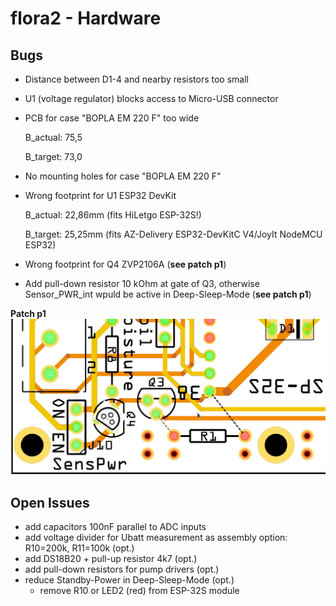 # flora2 - Hardware

## Bugs

- Distance between D1-4 and nearby resistors too small
- U1 (voltage regulator) blocks access to Micro-USB connector
- PCB for case "BOPLA EM 220 F" too wide
  
  B_actual:  75,5
  
  B_target: 73,0
  
- No mounting holes for case "BOPLA EM 220 F"
- Wrong footprint for U1 ESP32 DevKit
  
  B_actual:  22,86mm (fits HiLetgo ESP-32S!)
  
  B_target: 25,25mm (fits AZ-Delivery ESP32-DevKitC V4/JoyIt NodeMCU ESP32)
  
- Wrong footprint for Q4 ZVP2106A (**see patch p1**)
- Add pull-down resistor 10 kOhm at gate of Q3, otherwise Sensor_PWR_int wpuld be active in Deep-Sleep-Mode (**see patch p1**)

**Patch p1**
![Patch p1](08_hardware/flora2_pcb_v1.0p1_patch_q4.png)

## Open Issues
- add capacitors 100nF parallel to ADC inputs
- add voltage divider for Ubatt measurement as assembly option: R10=200k, R11=100k (opt.) 
- add DS18B20 + pull-up resistor 4k7 (opt.)
- add pull-down resistors for pump drivers (opt.)
- reduce Standby-Power in Deep-Sleep-Mode (opt.)
    - remove R10 or LED2 (red) from ESP-32S module
